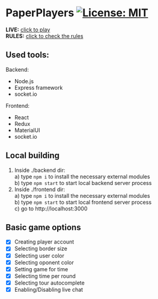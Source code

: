 # PaperPlayers [![License: MIT](https://img.shields.io/badge/License-MIT-green.svg)](https://opensource.org/licenses/MIT)

**LIVE:** [click to play](https://paperplayers-dbe31.web.app)
<br>**RULES:** [click to check the rules](https://pl.wikipedia.org/wiki/Pi%C5%82karzyki_na_kartce)

## Used tools:
Backend:
- Node.js
- Express framework
- socket.io

Frontend:
- React
- Redux
- MaterialUI
- socket.io

## Local building
1. Inside ./backend dir:
<br>a) type `npm i` to install the necessary external modules
<br>b) type `npm start` to start local backend server process
2. Inside ./frontend dir:
<br>a) type `npm i` to install the necessary external modules
<br>b) type `npm start` to start local frontend server process
<br>c) go to http://localhost:3000

## Basic game options
- [x] Creating player account
- [x] Selecting border size
- [x] Selecting user color
- [x] Selecting oponent color
- [x] Setting game for time
- [x] Selecting time per round
- [x] Selecting tour autocomplete
- [x] Enabling/Disabling live chat
